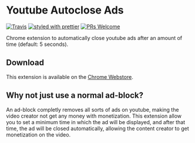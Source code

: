 # Youtube Autoclose Ads
[![Travis](https://img.shields.io/travis/GabrielDuarteM/youtube-autoclose-ads/master.svg)](https://travis-ci.org/GabrielDuarteM/youtube-autoclose-ads)
[![styled with prettier](https://img.shields.io/badge/styled_with-prettier-ff69b4.svg)](https://github.com/prettier/prettier)
[![PRs Welcome](https://img.shields.io/badge/PRs-welcome-brightgreen.svg)](http://makeapullrequest.com)

Chrome extension to automatically close youtube ads after an amount of time (default: 5 seconds).

## Download
This extension is available on the [Chrome Webstore](https://chrome.google.com/webstore/detail/youtube-autoclose-ads/mppjhhbajcciljocgbadbhbgphjfdmhj).

## Why not just use a normal ad-block?

An ad-block completly removes all sorts of ads on youtube, making the video creator not get any money with monetization. 
This extension allow you to set a minimum time in which the ad will be displayed, and after that time, the ad will be closed automatically, allowing the content creator to get monetization on the video.
